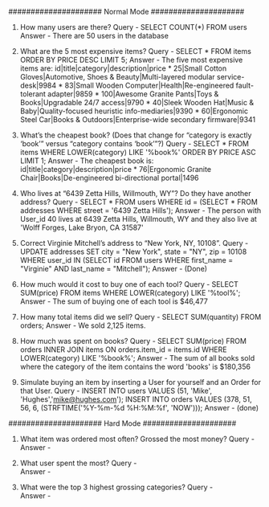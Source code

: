##################### Normal Mode #####################

1. How many users are there?
Query -  SELECT COUNT(*) FROM users
Answer - There are 50 users in the database

2. What are the 5 most expensive items?
Query - SELECT * FROM items ORDER BY PRICE DESC LIMIT 5;
Answer - The five most expensive items are:
          id|title|category|description|price
        * 25|Small Cotton Gloves|Automotive, Shoes & Beauty|Multi-layered modular service-desk|9984
        * 83|Small Wooden Computer|Health|Re-engineered fault-tolerant adapter|9859
        * 100|Awesome Granite Pants|Toys & Books|Upgradable 24/7 access|9790
        * 40|Sleek Wooden Hat|Music & Baby|Quality-focused heuristic info-mediaries|9390
        * 60|Ergonomic Steel Car|Books & Outdoors|Enterprise-wide secondary firmware|9341

3. What’s the cheapest book? (Does that change for “category is exactly ‘book’” versus “category contains ‘book’”?)
Query -  SELECT * FROM items WHERE LOWER(category) LIKE '%book%' ORDER BY PRICE ASC LIMIT 1;
Answer - The cheapest book is:
          id|title|category|description|price
        * 76|Ergonomic Granite Chair|Books|De-engineered bi-directional portal|1496

4. Who lives at “6439 Zetta Hills, Willmouth, WY”? Do they have another address?
Query -  SELECT * FROM users WHERE id = (SELECT * FROM addresses WHERE street = '6439 Zetta Hills');
Answer - The person with User_id 40 lives at 6439 Zetta Hills, Willmouth, WY and they also live at
        'Wolff Forges, Lake Bryon, CA 31587'

5. Correct Virginie Mitchell’s address to “New York, NY, 10108”.
Query -  UPDATE addresses SET city = "New York", state = "NY", zip = 10108 WHERE user_id IN (SELECT id FROM users WHERE first_name = "Virginie" AND last_name = "Mitchell");
Answer - (Done)

6. How much would it cost to buy one of each tool?
Query -  SELECT SUM(price) FROM items WHERE LOWER(category) LIKE '%tool%';
Answer - The sum of buying one of each tool is $46,477

7. How many total items did we sell?
Query -  SELECT SUM(quantity) FROM orders;
Answer - We sold 2,125 items.

8. How much was spent on books?
Query -  SELECT SUM(price) FROM orders INNER JOIN items ON orders.item_id = items.id WHERE LOWER(category) LIKE '%book%';
Answer - The sum of all books sold where the category of the item contains the word 'books' is 
        $180,356

9. Simulate buying an item by inserting a User for yourself and an Order for that User.
Query -  INSERT INTO users VALUES (51, 'Mike', 'Hughes','mike@hughes.com');
         INSERT INTO orders VALUES (378, 51, 56, 6, (STRFTIME('%Y-%m-%d %H:%M:%f', 'NOW')));
Answer - (done)

##################### Hard Mode #####################

1. What item was ordered most often? Grossed the most money?
Query -  
Answer -

2. What user spent the most?
Query -  
Answer -

3. What were the top 3 highest grossing categories?
Query -  
Answer -








